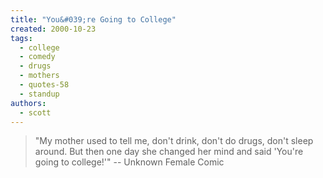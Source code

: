 ```yaml
---
title: "You&#039;re Going to College"
created: 2000-10-23
tags: 
  - college
  - comedy
  - drugs
  - mothers
  - quotes-58
  - standup
authors: 
  - scott
---
```


> "My mother used to tell me, don't drink, don't do drugs, don't sleep around. But then one day she changed her mind and said 'You're going to college!'" \-- Unknown Female Comic
